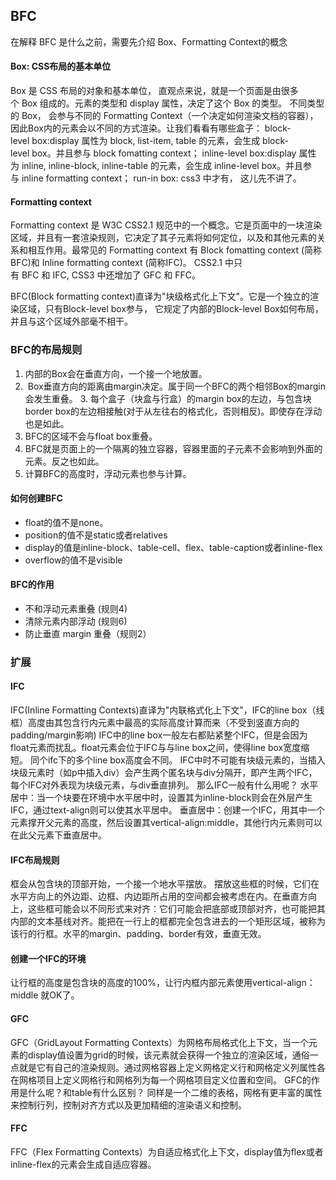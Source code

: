 ## BFC

在解释 BFC 是什么之前，需要先介绍 Box、Formatting Context的概念

#### Box: CSS布局的基本单位

Box 是 CSS 布局的对象和基本单位， 直观点来说，就是一个页面是由很多个 Box 组成的。元素的类型和 display 属性，决定了这个 Box 的类型。 不同类型的 Box， 会参与不同的 Formatting Context（一个决定如何渲染文档的容器），因此Box内的元素会以不同的方式渲染。让我们看看有哪些盒子：
block-level box:display 属性为 block, list-item, table 的元素，会生成 block-level box。并且参与 block fomatting context；
inline-level box:display 属性为 inline, inline-block, inline-table 的元素，会生成 inline-level box。并且参与 inline formatting context；
run-in box: css3 中才有， 这儿先不讲了。

#### Formatting context

Formatting context 是 W3C CSS2.1 规范中的一个概念。它是页面中的一块渲染区域，并且有一套渲染规则，它决定了其子元素将如何定位，以及和其他元素的关系和相互作用。最常见的 Formatting context 有 Block fomatting context (简称BFC)和 Inline formatting context (简称IFC)。
CSS2.1 中只有 BFC 和 IFC, CSS3 中还增加了 GFC 和 FFC。

BFC(Block formatting context)直译为"块级格式化上下文"。它是一个独立的渲染区域，只有Block-level box参与， 它规定了内部的Block-level Box如何布局，并且与这个区域外部毫不相干。

### BFC的布局规则

1. 内部的Box会在垂直方向，一个接一个地放置。
2.  Box垂直方向的距离由margin决定。属于同一个BFC的两个相邻Box的margin会发生重叠。
3. 每个盒子（块盒与行盒）的margin box的左边，与包含块border box的左边相接触(对于从左往右的格式化，否则相反)。即使存在浮动也是如此。
4. BFC的区域不会与float box重叠。
5. BFC就是页面上的一个隔离的独立容器，容器里面的子元素不会影响到外面的元素。反之也如此。
6. 计算BFC的高度时，浮动元素也参与计算。

#### 如何创建BFC

* float的值不是none。
* position的值不是static或者relatives
* display的值是inline-block、table-cell、flex、table-caption或者inline-flex
* overflow的值不是visible

#### BFC的作用

* 不和浮动元素重叠 (规则4)
* 清除元素内部浮动 (规则6)
* 防止垂直 margin 重叠（规则2）

### 扩展

#### IFC

IFC(Inline Formatting Contexts)直译为"内联格式化上下文"，IFC的line box（线框）高度由其包含行内元素中最高的实际高度计算而来（不受到竖直方向的padding/margin影响)
IFC中的line box一般左右都贴紧整个IFC，但是会因为float元素而扰乱。float元素会位于IFC与与line box之间，使得line box宽度缩短。 同个ifc下的多个line box高度会不同。 IFC中时不可能有块级元素的，当插入块级元素时（如p中插入div）会产生两个匿名块与div分隔开，即产生两个IFC，每个IFC对外表现为块级元素，与div垂直排列。
那么IFC一般有什么用呢？
水平居中：当一个块要在环境中水平居中时，设置其为inline-block则会在外层产生IFC，通过text-align则可以使其水平居中。
垂直居中：创建一个IFC，用其中一个元素撑开父元素的高度，然后设置其vertical-align:middle，其他行内元素则可以在此父元素下垂直居中。

#### IFC布局规则

框会从包含块的顶部开始，一个接一个地水平摆放。
摆放这些框的时候，它们在水平方向上的外边距、边框、内边距所占用的空间都会被考虑在内。在垂直方向上，这些框可能会以不同形式来对齐：它们可能会把底部或顶部对齐，也可能把其内部的文本基线对齐。能把在一行上的框都完全包含进去的一个矩形区域，被称为该行的行框。水平的margin、padding、border有效，垂直无效。

#### 创建一个IFC的环境

让行框的高度是包含块的高度的100%，让行内框内部元素使用vertical-align：middle 就OK了。


#### GFC

GFC（GridLayout Formatting Contexts）为网格布局格式化上下文，当一个元素的display值设置为grid的时候，该元素就会获得一个独立的渲染区域，通俗一点就是它有自己的渲染规则。通过网格容器上定义网格定义行和网格定义列属性各在网格项目上定义网格行和网格列为每一个网格项目定义位置和空间。
GFC的作用是什么呢？和table有什么区别？
同样是一个二维的表格，网格有更丰富的属性来控制行列，控制对齐方式以及更加精细的渲染语义和控制。

#### FFC

FFC（Flex Formatting Contexts）为自适应格式化上下文，display值为flex或者inline-flex的元素会生成自适应容器。